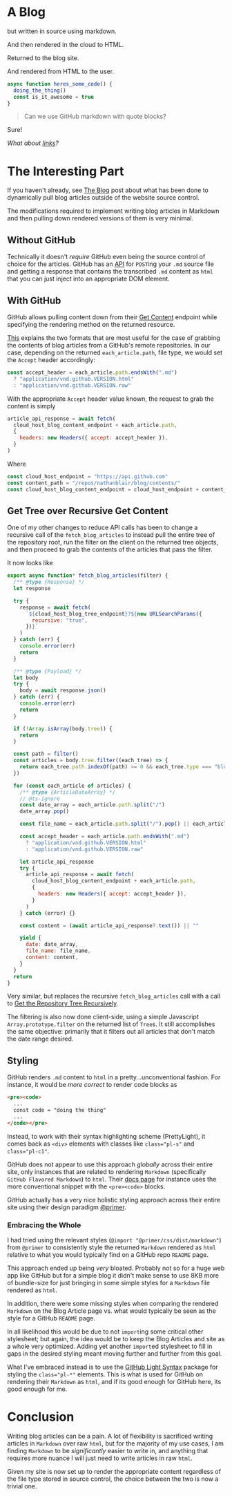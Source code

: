 # A Blog

but written in source using markdown.

And then rendered in the cloud to HTML.

Returned to the blog site.

And rendered from HTML to the user.

```javascript
async function heres_some_code() {
  doing_the_thing()
  const is_it_awesome = true
}
```

> Can we use GitHub markdown with quote blocks?

Sure!

_What about [links](https://github.com/nathanblair)?_

# The Interesting Part

If you haven't already, see [The Blog](../4/The-Blog) post about what has been done to dynamically pull blog articles outside of the website source control.

The modifications required to implement writing blog articles in Markdown and then pulling down rendered versions of them is very minimal.

## Without GitHub

Technically it doesn't _require_ GitHub even being the source control of choice for the articles. GitHub has an [API](https://docs.github.com/en/rest/reference/markdown) for `POST`ing your `.md` source file and getting a response that contains the transcribed `.md` content as `html` that you can just inject into an appropriate DOM element.

## With GitHub

GitHub allows pulling content down from their [Get Content](https://docs.github.com/en/rest/reference/repos#get-repository-content) endpoint while specifying the rendering method on the returned resource.

[This](https://docs.github.com/en/rest/reference/repos#custom-media-types-for-repository-contents) explains the two formats that are most useful for the case of grabbing the contents of blog articles from a GitHub's remote repositories. In our case, depending on the returned `each_article.path`, file type, we would set the `Accept` header accordingly:

```javascript
const accept_header = each_article.path.endsWith(".md")
  ? "application/vnd.github.VERSION.html"
  : "application/vnd.github.VERSION.raw"
```

With the appropriate `Accept` header value known, the request to grab the content is simply

```javascript
article_api_response = await fetch(
  cloud_host_blog_content_endpoint + each_article.path,
  {
    headers: new Headers({ accept: accept_header }),
  }
)
```

Where

```javascript
const cloud_host_endpoint = "https://api.github.com"
const content_path = "/repos/nathanblair/blog/contents/"
const cloud_host_blog_content_endpoint = cloud_host_endpoint + content_path
```

## Get Tree over Recursive Get Content

One of my other changes to reduce API calls has been to change a recursive call of the `fetch_blog_articles` to instead pull the entire tree of the repository root, run the filter on the client on the returned tree objects, and then proceed to grab the contents of the articles that pass the filter.

It now looks like

```javascript
export async function* fetch_blog_articles(filter) {
  /** @type {Response} */
  let response

  try {
    response = await fetch(
      `${cloud_host_blog_tree_endpoint}?${new URLSearchParams({
        recursive: "true",
      })}`
    )
  } catch (err) {
    console.error(err)
    return
  }

  /** @type {Payload} */
  let body
  try {
    body = await response.json()
  } catch (err) {
    console.error(err)
    return
  }

  if (!Array.isArray(body.tree)) {
    return
  }

  const path = filter()
  const articles = body.tree.filter((each_tree) => {
    return each_tree.path.indexOf(path) >= 0 && each_tree.type === "blob"
  })

  for (const each_article of articles) {
    /** @type {ArticleDateArray} */
    // @ts-ignore
    const date_array = each_article.path.split("/")
    date_array.pop()

    const file_name = each_article.path.split("/").pop() || each_article.path

    const accept_header = each_article.path.endsWith(".md")
      ? "application/vnd.github.VERSION.html"
      : "application/vnd.github.VERSION.raw"

    let article_api_response
    try {
      article_api_response = await fetch(
        cloud_host_blog_content_endpoint + each_article.path,
        {
          headers: new Headers({ accept: accept_header }),
        }
      )
    } catch (error) {}

    const content = (await article_api_response?.text()) || ""

    yield {
      date: date_array,
      file_name: file_name,
      content: content,
    }
  }
  return
}
```

Very similar, but replaces the recursive `fetch_blog_articles` call with a call to [Get the Repository Tree Recursively](https://docs.github.com/en/rest/reference/git#get-a-tree).

The filtering is also now done client-side, using a simple Javascript `Array.prototype.filter` on the returned list of `Tree`s. It still accomplishes the same objective: primarily that it filters out all articles that don't match the date range desired.

## Styling

GitHub renders `.md` content to `html` in a pretty...unconventional fashion. For instance, it would be _more correct_ to render code blocks as

```html
<pre><code>
  ...
  const code = "doing the thing"
  ...
</code></pre>
```

Instead, to work with their syntax highlighting scheme (PrettyLight), it comes back as `<div>` elements with classes like `class="pl-s"` and `class="pl-c1"`.

GitHub does not appear to use this approach _globally_ across their entire site, only instances that are related to rendering `Markdown` (specifically `GitHub Flavored Markdown`) to `html`. Their [docs page](https://docs.github.com/en/rest/reference/markdown) for instance uses the more conventional snippet with the `<pre><code>` blocks.

GitHub actually has a very nice holistic styling approach across their entire site using their design paradigm [@primer](https://github.com/primer).

### Embracing the Whole

I had tried using the relevant styles (`@import "@primer/css/dist/markdown"`) from `@primer` to consistently style the returned `Markdown` rendered as `html` relative to what you would typically find on a GitHub repo `README` page.

This approach ended up being _very_ bloated. Probably not so for a huge web app like GitHub but for a simple blog it didn't make sense to use 8KB more of bundle-size for just bringing in some simple styles for a `Markdown` file rendered as `html`.

In addition, there were some missing styles when comparing the rendered `Markdown` on the Blog Article page vs. what would typically be seen as the style for a GitHub `README` page.

In all likelihood this would be due to not `import`ing some critical other stylesheet; but again, the idea would be to keep the Blog Articles and site as a whole very optimized. Adding yet another `import`ed stylesheet to fill in gaps in the desired styling meant moving further and further from this goal.

What I've embraced instead is to use the [GitHub Light Syntax](https://github.com/primer/github-syntax-light) package for styling the `class="pl-*"` elements. This is what is used for GitHub on rendering their `Markdown` as `html`, and if its good enough for GitHub here, its good enough for me.

# Conclusion

Writing blog articles can be a pain. A lot of flexibility is sacrificed writing articles in `Markdown` over raw `html`, but for the majority of my use cases, I am finding `Markdown` to be _significantly_ easier to write in, and anything that requires more nuance I will just need to write articles in raw `html`.

Given my site is now set up to render the appropriate content regardless of the file type stored in source control, the choice between the two is now a trivial one.
